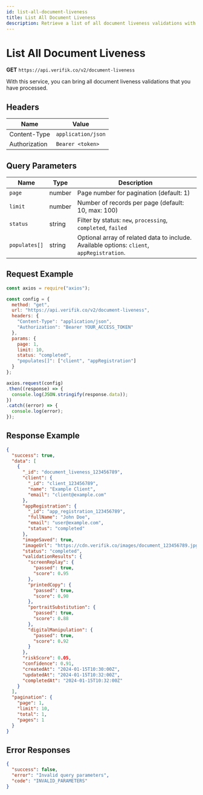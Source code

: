```yaml
---
id: list-all-document-liveness
title: List All Document Liveness
description: Retrieve a list of all document liveness validations with optional filtering and pagination
---
```


# List All Document Liveness

**GET** `https://api.verifik.co/v2/document-liveness`

With this service, you can bring all document liveness validations that you have processed.

## Headers

| Name          | Value              |
| ------------- | ------------------ |
| Content-Type  | `application/json` |
| Authorization | `Bearer <token>`   |

## Query Parameters

| Name          | Type    | Description                                                                                    |
| ------------- | ------- | ---------------------------------------------------------------------------------------------- |
| `page`        | number  | Page number for pagination (default: 1)                                                       |
| `limit`       | number  | Number of records per page (default: 10, max: 100)                                            |
| `status`      | string  | Filter by status: `new`, `processing`, `completed`, `failed`                                  |
| `populates[]` | string  | Optional array of related data to include. Available options: `client`, `appRegistration`.    |

## Request Example

```javascript
const axios = require("axios");

const config = {
  method: "get",
  url: "https://api.verifik.co/v2/document-liveness",
  headers: {
    "Content-Type": "application/json",
    "Authorization": "Bearer YOUR_ACCESS_TOKEN"
  },
  params: {
    page: 1,
    limit: 10,
    status: "completed",
    "populates[]": ["client", "appRegistration"]
  }
};

axios.request(config)
.then((response) => {
  console.log(JSON.stringify(response.data));
})
.catch((error) => {
  console.log(error);
});
```

## Response Example

```json
{
  "success": true,
  "data": [
    {
      "_id": "document_liveness_123456789",
      "client": {
        "_id": "client_123456789",
        "name": "Example Client",
        "email": "client@example.com"
      },
      "appRegistration": {
        "_id": "app_registration_123456789",
        "fullName": "John Doe",
        "email": "user@example.com",
        "status": "completed"
      },
      "imageSaved": true,
      "imageUrl": "https://cdn.verifik.co/images/document_123456789.jpg",
      "status": "completed",
      "validationResults": {
        "screenReplay": {
          "passed": true,
          "score": 0.95
        },
        "printedCopy": {
          "passed": true,
          "score": 0.90
        },
        "portraitSubstitution": {
          "passed": true,
          "score": 0.88
        },
        "digitalManipulation": {
          "passed": true,
          "score": 0.92
        }
      },
      "riskScore": 0.05,
      "confidence": 0.91,
      "createdAt": "2024-01-15T10:30:00Z",
      "updatedAt": "2024-01-15T10:32:00Z",
      "completedAt": "2024-01-15T10:32:00Z"
    }
  ],
  "pagination": {
    "page": 1,
    "limit": 10,
    "total": 1,
    "pages": 1
  }
}
```

## Error Responses

```json
{
  "success": false,
  "error": "Invalid query parameters",
  "code": "INVALID_PARAMETERS"
}
```
